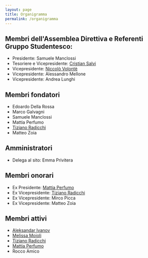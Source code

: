 ```yaml
---
layout: page
title: Organigramma
permalink: /organigramma
---
```

## Membri dell'Assemblea Direttiva e Referenti Gruppo Studentesco:
- Presidente: Samuele Manclossi
- Tesoriere e Vicepresidente: [Cristian Salvi](/author/salvi)
- Vicepresidente: [Niccolò Volontè](/author/niccolovlnt)
- Vicepresidente: Alessandro Mellone
- Vicepresidente: Andrea Lunghi

## Membri fondatori
- Edoardo Della Rossa
- Marco Galvagni
- Samuele Manclossi
- Mattia Perfumo
- [Tiziano Radicchi](/author/tiz314)
- Matteo Zoia

## Amministratori
- Delega al sito: Emma Privitera

## Membri onorari
- Ex Presidente: [Mattia Perfumo](/author/perfumo)
- Ex Vicepresidente: [Tiziano Radicchi](/author/tiz314)
- Ex Vicepresidente: Mirco Picca
- Ex Vicepresidente: Matteo Zoia

## Membri attivi
- [Aleksandar Ivanov](/author/ivalexev)
- [Melissa Moioli](/author/rebelnightmare)
- [Tiziano Radicchi](/author/tiz314)
- [Mattia Perfumo](/author/perfumo)
- Rocco Amico